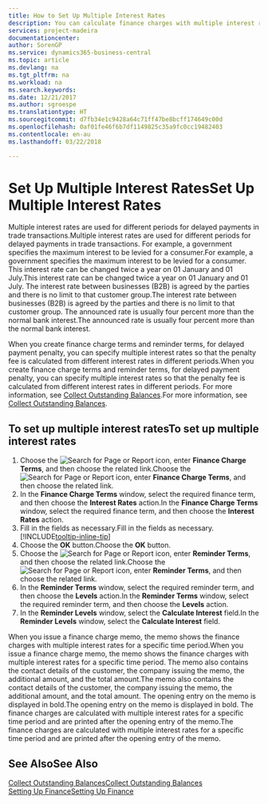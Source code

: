 ```yaml
---
title: How to Set Up Multiple Interest Rates
description: You can calculate finance charges with multiple interest rates for a specific period. The interest calculation is similar for all financial charges, with variation only in the rate of interest for a specific period.
services: project-madeira
documentationcenter: 
author: SorenGP
ms.service: dynamics365-business-central
ms.topic: article
ms.devlang: na
ms.tgt_pltfrm: na
ms.workload: na
ms.search.keywords: 
ms.date: 12/21/2017
ms.author: sgroespe
ms.translationtype: HT
ms.sourcegitcommit: d7fb34e1c9428a64c71ff47be8bcff174649c00d
ms.openlocfilehash: 0af01fe46f6b7df1149825c35a9fc0cc19482403
ms.contentlocale: en-au
ms.lasthandoff: 03/22/2018

---
```

# <a name="set-up-multiple-interest-rates"></a><span data-ttu-id="dd997-104">Set Up Multiple Interest Rates</span><span class="sxs-lookup"><span data-stu-id="dd997-104">Set Up Multiple Interest Rates</span></span>
<span data-ttu-id="dd997-105">Multiple interest rates are used for different periods for delayed payments in trade transactions.</span><span class="sxs-lookup"><span data-stu-id="dd997-105">Multiple interest rates are used for different periods for delayed payments in trade transactions.</span></span> <span data-ttu-id="dd997-106">For example, a government specifies the maximum interest to be levied for a consumer.</span><span class="sxs-lookup"><span data-stu-id="dd997-106">For example, a government specifies the maximum interest to be levied for a consumer.</span></span> <span data-ttu-id="dd997-107">This interest rate can be changed twice a year on 01 January and 01 July.</span><span class="sxs-lookup"><span data-stu-id="dd997-107">This interest rate can be changed twice a year on 01 January and 01 July.</span></span> <span data-ttu-id="dd997-108">The interest rate between businesses (B2B) is agreed by the parties and there is no limit to that customer group.</span><span class="sxs-lookup"><span data-stu-id="dd997-108">The interest rate between businesses (B2B) is agreed by the parties and there is no limit to that customer group.</span></span> <span data-ttu-id="dd997-109">The announced rate is usually four percent more than the normal bank interest.</span><span class="sxs-lookup"><span data-stu-id="dd997-109">The announced rate is usually four percent more than the normal bank interest.</span></span>

<span data-ttu-id="dd997-110">When you create finance charge terms and reminder terms, for delayed payment penalty, you can specify multiple interest rates so that the penalty fee is calculated from different interest rates in different periods.</span><span class="sxs-lookup"><span data-stu-id="dd997-110">When you create finance charge terms and reminder terms, for delayed payment penalty, you can specify multiple interest rates so that the penalty fee is calculated from different interest rates in different periods.</span></span> <span data-ttu-id="dd997-111">For more information, see [Collect Outstanding Balances](receivables-collect-outstanding-balances.md).</span><span class="sxs-lookup"><span data-stu-id="dd997-111">For more information, see [Collect Outstanding Balances](receivables-collect-outstanding-balances.md).</span></span>

## <a name="to-set-up-multiple-interest-rates"></a><span data-ttu-id="dd997-112">To set up multiple interest rates</span><span class="sxs-lookup"><span data-stu-id="dd997-112">To set up multiple interest rates</span></span>  
1.  <span data-ttu-id="dd997-113">Choose the ![Search for Page or Report](media/ui-search/search_small.png "Search for Page or Report icon") icon, enter **Finance Charge Terms**, and then choose the related link.</span><span class="sxs-lookup"><span data-stu-id="dd997-113">Choose the ![Search for Page or Report](media/ui-search/search_small.png "Search for Page or Report icon") icon, enter **Finance Charge Terms**, and then choose the related link.</span></span>  
2.  <span data-ttu-id="dd997-114">In the **Finance Charge Terms** window, select the required finance term, and then choose the **Interest Rates** action.</span><span class="sxs-lookup"><span data-stu-id="dd997-114">In the **Finance Charge Terms** window, select the required finance term, and then choose the **Interest Rates** action.</span></span>  
3.  <span data-ttu-id="dd997-115">Fill in the fields as necessary.</span><span class="sxs-lookup"><span data-stu-id="dd997-115">Fill in the fields as necessary.</span></span> [!INCLUDE[tooltip-inline-tip](includes/tooltip-inline-tip_md.md)]
4.  <span data-ttu-id="dd997-116">Choose the **OK** button.</span><span class="sxs-lookup"><span data-stu-id="dd997-116">Choose the **OK** button.</span></span>  
5.  <span data-ttu-id="dd997-117">Choose the ![Search for Page or Report](media/ui-search/search_small.png "Search for Page or Report icon") icon, enter **Reminder Terms**, and then choose the related link.</span><span class="sxs-lookup"><span data-stu-id="dd997-117">Choose the ![Search for Page or Report](media/ui-search/search_small.png "Search for Page or Report icon") icon, enter **Reminder Terms**, and then choose the related link.</span></span>  
6.  <span data-ttu-id="dd997-118">In the **Reminder Terms** window, select the required reminder term, and then choose the **Levels** action.</span><span class="sxs-lookup"><span data-stu-id="dd997-118">In the **Reminder Terms** window, select the required reminder term, and then choose the **Levels** action.</span></span>  
7.  <span data-ttu-id="dd997-119">In the **Reminder Levels** window, select the **Calculate Interest** field.</span><span class="sxs-lookup"><span data-stu-id="dd997-119">In the **Reminder Levels** window, select the **Calculate Interest** field.</span></span>  

<span data-ttu-id="dd997-120">When you issue a finance charge memo, the memo shows the finance charges with multiple interest rates for a specific time period.</span><span class="sxs-lookup"><span data-stu-id="dd997-120">When you issue a finance charge memo, the memo shows the finance charges with multiple interest rates for a specific time period.</span></span> <span data-ttu-id="dd997-121">The memo also contains the contact details of the customer, the company issuing the memo, the additional amount, and the total amount.</span><span class="sxs-lookup"><span data-stu-id="dd997-121">The memo also contains the contact details of the customer, the company issuing the memo, the additional amount, and the total amount.</span></span> <span data-ttu-id="dd997-122">The opening entry on the memo is displayed in bold.</span><span class="sxs-lookup"><span data-stu-id="dd997-122">The opening entry on the memo is displayed in bold.</span></span> <span data-ttu-id="dd997-123">The finance charges are calculated with multiple interest rates for a specific time period and are printed after the opening entry of the memo.</span><span class="sxs-lookup"><span data-stu-id="dd997-123">The finance charges are calculated with multiple interest rates for a specific time period and are printed after the opening entry of the memo.</span></span>  

## <a name="see-also"></a><span data-ttu-id="dd997-124">See Also</span><span class="sxs-lookup"><span data-stu-id="dd997-124">See Also</span></span>  
[<span data-ttu-id="dd997-125">Collect Outstanding Balances</span><span class="sxs-lookup"><span data-stu-id="dd997-125">Collect Outstanding Balances</span></span>](receivables-collect-outstanding-balances.md)  
[<span data-ttu-id="dd997-126">Setting Up Finance</span><span class="sxs-lookup"><span data-stu-id="dd997-126">Setting Up Finance</span></span>](finance-setup-finance.md)

